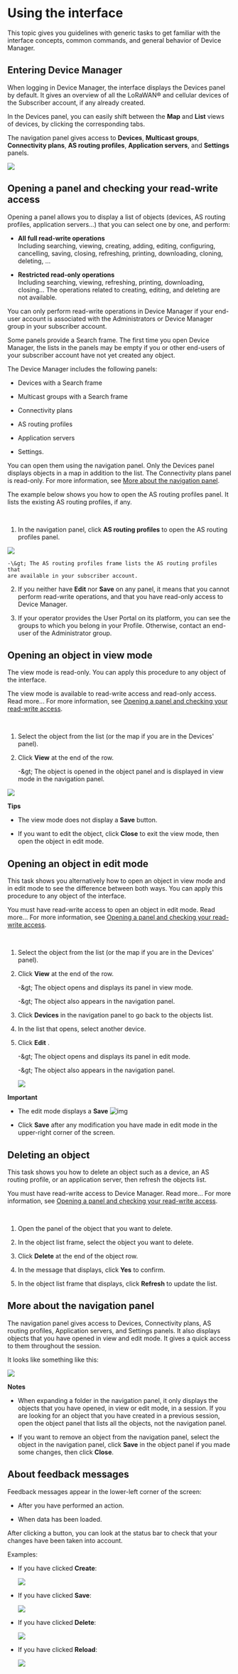 # Using the interface

This topic gives you guidelines with generic tasks to get familiar with
the interface concepts, common commands, and general behavior of Device
Manager.

## Entering Device Manager

When logging in Device Manager, the interface displays the Devices panel
by default. It gives an overview of all the LoRaWAN® and cellular
devices of the Subscriber account, if any already created.

In the Devices panel, you can easily shift between the **Map** and
**List** views of devices, by clicking the corresponding tabs.

The navigation panel gives access to **Devices**, **Multicast groups**,
**Connectivity plans**, **AS routing profiles**, **Application
servers**, and **Settings** panels.

![](_images/entering-the-device-manager.png)

## Opening a panel and checking your read-write access

Opening a panel allows you to display a list of objects (devices, AS
routing profiles, application servers...) that you can select one by
one, and perform:

- **All full read-write operations**  
  Including searching, viewing, creating, adding, editing, configuring,
  cancelling, saving, closing, refreshing, printing, downloading,
  cloning, deleting, \...

- **Restricted read-only operations**  
  Including searching, viewing, refreshing, printing, downloading,
  closing... The operations related to creating, editing, and deleting
  are not available.

You can only perform read-write operations in Device Manager if your
end-user account is associated with the Administrators or Device Manager
group in your subscriber account.

Some panels provide a Search frame. The first time you open Device
Manager, the lists in the panels may be empty if you or other end-users
of your subscriber account have not yet created any object.

The Device Manager includes the following panels:

- Devices with a Search frame

- Multicast groups with a Search frame

- Connectivity plans

- AS routing profiles

- Application servers

- Settings.

You can open them using the navigation panel. Only the Devices panel
displays objects in a map in addition to the list. The Connectivity
plans panel is read-only. For more information, see [More about the navigation panel](#more-about-the-navigation-panel).

The example below shows you how to open the AS routing profiles panel.
It lists the existing AS routing profiles, if any.

&nbsp;

1.  In the navigation panel, click **AS routing profiles** to open the
    AS routing profiles panel.

![](_images/opening-a-panel-and-checking.png)

    -\&gt; The AS routing profiles frame lists the AS routing profiles that
    are available in your subscriber account.

2.  If you neither have **Edit** nor
    **Save** on any
    panel, it means that you cannot perform read-write operations, and
    that you have read-only access to Device Manager.

3.  If your operator provides the User Portal on its platform, you can
    see the groups to which you belong in your Profile. Otherwise,
    contact an end-user of the Administrator group.

## Opening an object in view mode

The view mode is read-only. You can apply this procedure to any object
of the interface.

The view mode is available to read-write access and read-only access.
Read more\... For more information, see [Opening a panel and checking your read-write access](use-interface.md#opening-a-panel-and-checking-your-read-write-access).

&nbsp;

1.  Select the object from the list (or the map if you are in the
    Devices' panel).

2.  Click **View** at the end
    of the row.

    -\&gt; The object is opened in the object panel and is displayed in
    view mode in the navigation panel.

![](_images/opening-an-object-in-view-1.png)

**Tips**

- The view mode does not display a **Save**  button.

- If you want to edit the object, click
  **Close** to exit the view mode, then open the object in edit mode.

## Opening an object in edit mode

This task shows you alternatively how to open an object in view mode and
in edit mode to see the difference between both ways. You can apply this
procedure to any object of the interface.

You must have read-write access to open an object in edit mode. Read
more\... For more information, see [Opening a panel and checking your read-write access](use-interface.md#opening-a-panel-and-checking-your-read-write-access).

&nbsp;

1.  Select the object from the list (or the map if you are in the
    Devices' panel).

2.  Click **View** at the end of the row.

    -\&gt; The object opens and displays its panel in view mode.

    -\&gt; The object also appears in the navigation panel.

3.  Click **Devices** in the navigation panel to go back to the objects
    list.

4.  In the list that opens, select another device.

5.  Click **Edit** .

    -\&gt; The object opens and displays its panel in edit mode.

    -\&gt; The object also appears in the navigation panel.

    ![](_images/opening-an-object-in-edit.png)


**Important**

- The edit mode displays a
  **Save** ![img](./_images/opening-a-panel-and-checking-2.png)

- Click **Save** after
  any modification you have made in edit mode in the upper-right corner
  of the screen.

## Deleting an object

This task shows you how to delete an object such as a device, an AS
routing profile, or an application server, then refresh the objects
list.

You must have read-write access to Device Manager. Read more\... For
more information, see [Opening a panel and checking your read-write access](use-interface.md#opening-a-panel-and-checking-your-read-write-access).

&nbsp;

1.  Open the panel of the object that you want to delete.

2.  In the object list frame, select the object you want to delete.

3.  Click **Delete** at the end of
    the object row.

4.  In the message that displays, click **Yes** to confirm.

5.  In the object list frame that displays, click
    **Refresh** to update the list.

## More about the navigation panel

The navigation panel gives access to Devices, Connectivity plans, AS
routing profiles, Application servers, and Settings panels. It also
displays objects that you have opened in view and edit mode. It gives a
quick access to them throughout the session.

It looks like something like this:

![](_images/more-about-the-navigation.png)

**Notes**

- When expanding a folder in the navigation panel, it only displays the
  objects that you have opened, in view or edit mode, in a session. If
  you are looking for an object that you have created in a previous
  session, open the object panel that lists all the objects, not the
  navigation panel.

- If you want to remove an object from the navigation panel, select the
  object in the navigation panel, click
  **Save** in the object
  panel if you made some changes, then click **Close**.

## About feedback messages

Feedback messages appear in the lower-left corner of the screen:

- After you have performed an action.

- When data has been loaded.

After clicking a button, you can look at the status bar to check that
your changes have been taken into account.

Examples:

- If you have clicked **Create**:

  ![](_images/about-feedback-messages.png)

- If you have clicked **Save**:

  ![](_images/about-feedback-messages-1.png)

- If you have clicked **Delete**:

  ![](_images/about-feedback-messages-2.png)

- If you have clicked **Reload**:

  ![](_images/about-feedback-messages-3.png)

